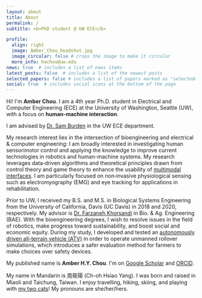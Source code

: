 ```yaml
---
layout: about
title: About
permalink: /
subtitle: <b>PhD student @ UW ECE</b>

profile:
  align: right
  image: Amber_Chou_headshot.jpg
  image_circular: false # crops the image to make it circular
  more_info: hachou@uw.edu
news: true  # includes a list of news items
latest_posts: false  # includes a list of the newest posts
selected_papers: false # includes a list of papers marked as "selected={true}"
social: true  # includes social icons at the bottom of the page
---
```


<p>Hi! I'm <b>Amber Chou</b>. I am a 4th year Ph.D. student in Electrical and Computer Engineering (ECE) at the University of Washington, Seattle (UW), with a focus on <b>human-machine interaction</b>. 

<p>I am advised by <a href="https://faculty.washington.edu/sburden/bio/">Dr. Sam Burden</a> in the UW ECE department. 

<p>My research interest lies in the intersection of bioengineering and electrical & computer engineering: I am broadly interested in investigating human sensorimotor control and applying the knowledge to improve current technologies in robotics and human-machine systems. My research leverages data‐driven algorithms and theoretical principles drawn from control theory and game theory to enhance the usability of <a href="https://www.sciencedirect.com/science/article/pii/S2405896323001210?via%3Dihub">multimodal interfaces</a>. I am particularly focused on non‐invasive physiological sensing such as electromyography (EMG) and eye tracking for applications in rehabilitation.

<!-- my Ph.D. research leverages theoretical techniques from control theory and game theory and data-driven algorithms to synthesize interfaces that have multiple modalities and can adapt to users. This synthesis of knowledge and expertise is aimed at advancing the usability of multimodal interfaces, particularly through non‐invasive physiological sensing for neurorehabilitation. -->

<!-- improving the accessibility, robustness, and usability of human-machine interfaces --></p>
<p>Prior to UW, I received my B.S. and M.S. in Biological Systems Engineering from the University of California, Davis (UC Davis) in 2018 and 2020, respectively. My advisor is <a href="https://bae.ucdavis.edu/people/farzaneh-khorsandi">Dr. Farzaneh Khorsandi</a> in Bio. & Ag. Engineering (BAE). With the bioengineering degrees, I wish to resolve issues in the field of robotics, make progress toward sustainability, and boost social and economic equity. During my study, I developed and tested an <a href="https://www.sciencedirect.com/science/article/pii/S0168169922000527?via%3Dihub">autonomously driven all-terrain vehicle (ATV)</a> in order to operate unmanned rollover simulations, which introduces a safer evaluation method for farmers to make choices over safety devices.</p>
<p>My published name is <b>Amber H.Y. Chou</b>. I'm on <a href="https://scholar.google.com/citations?hl=en&user=7CyqZxIAAAAJ">Google Scholar</a> and <a href="https://orcid.org/0000-0003-1965-148X">ORCID</a>.</p>
<p>My name in Mandarin is 周筱陽 (Ch-oh Hsiao Yang). I was born and raised in Miaoli and Taichung, Taiwan. I enjoy travelling, hiking, skiing, and playing with <a href="https://www.instagram.com/choutingers_cats/?hl=en">my two cats</a>! My pronouns are she/her/hers.</p>
<!-- As an engineer, I believe that resolving human-related issues is one of the most direct ways to fulfill my goal of making a change in society. With the bioengineering degree, my passions are resolving issues in the field of robotics, making progress towards sustainability, and boosting social and economic equity. My long-term career goal is to become an experienced engineer in robotic fields such as autonomous automobile or bio-robotics, with a proficiency in project management. -->

